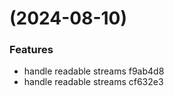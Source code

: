 #  (2024-08-10)


### Features

* handle readable streams f9ab4d8
* handle readable streams cf632e3



